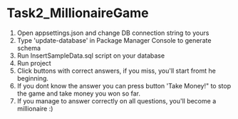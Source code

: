 # Task2_MillionaireGame

1. Open appsettings.json and change DB connection string to yours
2. Type 'update-database' in Package Manager Console to generate schema
3. Run InsertSampleData.sql script on your database
4. Run project
5. Click buttons with correct answers, if you miss, you'll start fromt he beginning. 
6. If you dont know the answer you can press button 'Take Money!" to stop the game and take money you won so far.
7. If you manage to answer correctly on all questions, you'll become a millionaire :)
